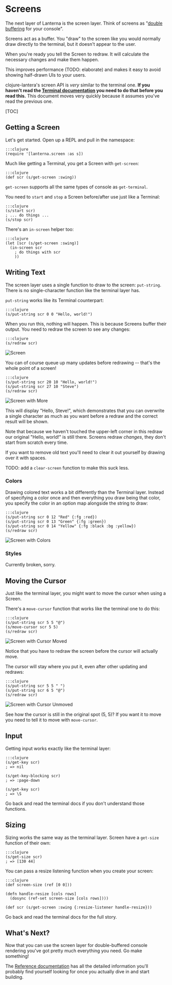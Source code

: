 Screens
=======

The next layer of Lanterna is the screen layer.  Think of screens as "[double
buffering][] for your console".

[double buffering]: https://en.wikipedia.org/wiki/Multiple_buffering#Double_buffering_in_computer_graphics

Screens act as a buffer.  You "draw" to the screen like you would normally draw
directly to the terminal, but it doesn't appear to the user.

When you're ready you tell the Screen to redraw.  It will calculate the
necessary changes and make them happen.

This improves performance (TODO: elaborate) and makes it easy to avoid
showing half-drawn UIs to your users.

clojure-lantera's screen API is *very* similar to the terminal one.  **If you
haven't read the [Terminal documentation](../terminals/) you need to do that
before you read this.**  This document moves very quickly because it assumes
you've read the previous one.

[TOC]

Getting a Screen
----------------

Let's get started.  Open up a REPL and pull in the namespace:

    :::clojure
    (require '[lanterna.screen :as s])

Much like getting a Terminal, you get a Screen with `get-screen`:

    :::clojure
    (def scr (s/get-screen :swing))

`get-screen` supports all the same types of console as `get-terminal`.

You need to `start` and `stop` a Screen before/after use just like a Terminal:

    :::clojure
    (s/start scr)
    ; ... do things ...
    (s/stop scr)

There's an `in-screen` helper too:

    :::clojure
    (let [scr (s/get-screen :swing)]
      (in-screen scr
        ; do things with scr
        ))


Writing Text
------------

The screen layer uses a single function to draw to the screen: `put-string`.
There is no single-character function like the terminal layer has.

`put-string` works like its Terminal counterpart:

    :::clojure
    (s/put-string scr 0 0 "Hello, world!")

When you run this, nothing will happen.  This is because Screens buffer their
output.  You need to redraw the screen to see any changes:

    :::clojure
    (s/redraw scr)

![Screen](http://i.imgur.com/79Qr1.png)

You can of course queue up many updates before redrawing -- that's the whole
point of a screen!

    :::clojure
    (s/put-string scr 20 10 "Hello, world!")
    (s/put-string scr 27 10 "Steve")
    (s/redraw scr)

![Screen with More](http://i.imgur.com/tLm16.png)

This will display "Hello, Steve!", which demonstrates that you can overwrite
a single character as much as you want before a redraw and the correct result
will be shown.

Note that because we haven't touched the upper-left corner in this redraw our
original "Hello, world!" is still there.  Screens redraw *changes*, they don't
start from scratch every time.

If you want to remove old text you'll need to clear it out yourself by drawing
over it with spaces.

TODO: add a `clear-screen` function to make this suck less.

### Colors

Drawing colored text works a bit differently than the Terminal layer.  Instead
of specifying a color once and then everything you draw being that color, you
specify the color in an option map alongside the string to draw:

    :::clojure
    (s/put-string scr 0 12 "Red" {:fg :red})
    (s/put-string scr 0 13 "Green" {:fg :green})
    (s/put-string scr 0 14 "Yellow" {:fg :black :bg :yellow})
    (s/redraw scr)

![Screen with Colors](http://i.imgur.com/uC1qk.png)

### Styles

Currently broken, sorry.

Moving the Cursor
-----------------

Just like the terminal layer, you might want to move the cursor when using
a Screen.

There's a `move-cursor` function that works like the terminal one to do this:

    :::clojure
    (s/put-string scr 5 5 "@")
    (s/move-cursor scr 5 5)
    (s/redraw scr)

![Screen with Cursor Moved](http://i.imgur.com/gQ2FO.png)

Notice that you have to redraw the screen before the cursor will actually move.

The cursor will stay where you put it, even after other updating and redraws:

    :::clojure
    (s/put-string scr 5 5 " ")
    (s/put-string scr 6 5 "@")
    (s/redraw scr)

![Screen with Cursor Unmoved](http://i.imgur.com/XTd1I.png)

See how the cursor is still in the original spot (5, 5)?  If you want it to move
you need to tell it to move with `move-cursor`.

Input
-----

Getting input works exactly like the terminal layer:

    :::clojure
    (s/get-key scr)
    ; => nil

    (s/get-key-blocking scr)
    ; => :page-down

    (s/get-key scr)
    ; => \S

Go back and read the terminal docs if you don't understand those functions.

Sizing
------

Sizing works the same way as the terminal layer.  Screen have a `get-size`
function of their own:

    :::clojure
    (s/get-size scr)
    ; => [130 44]

You can pass a resize listening function when you create your screen:

    :::clojure
    (def screen-size (ref [0 0]))

    (defn handle-resize [cols rows]
      (dosync (ref-set screen-size [cols rows])))

    (def scr (s/get-screen :swing {:resize-listener handle-resize}))

Go back and read the terminal docs for the full story.

What's Next?
------------

Now that you can use the screen layer for double-buffered console rendering
you've got pretty much everything you need.  Go make something!

The [Reference documentation](../reference/) has all the detailed information
you'll probably find yourself looking for once you actually dive in and start
building.
